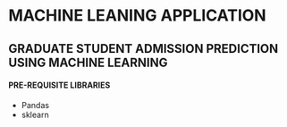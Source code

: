 # MACHINE LEANING APPLICATION

## GRADUATE STUDENT ADMISSION PREDICTION USING MACHINE LEARNING

#### PRE-REQUISITE LIBRARIES

- Pandas
- sklearn
